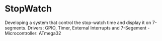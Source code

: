 # StopWatch
 Developing a system that control the stop-watch time and display it on 7-segments.
 Drivers: GPIO, Timer, External Interrupts and 7-Segement - Microcontroller: ATmega32
